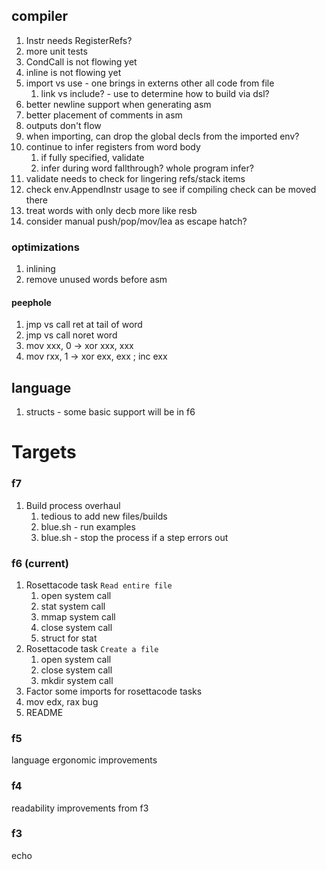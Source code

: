 ## compiler

1. Instr needs RegisterRefs?
1. more unit tests
1. CondCall is not flowing yet
1. inline is not flowing yet
1. import vs use - one brings in externs other all code from file
   1. link vs include? - use to determine how to build via dsl?
1. better newline support when generating asm
1. better placement of comments in asm
1. outputs don't flow
1. when importing, can drop the global decls from the imported env?
1. continue to infer registers from word body
   1. if fully specified, validate
   1. infer during word fallthrough? whole program infer?
1. validate needs to check for lingering refs/stack items
1. check env.AppendInstr usage to see if compiling check can be moved there
1. treat words with only decb more like resb
1. consider manual push/pop/mov/lea as escape hatch?

### optimizations

1. inlining
1. remove unused words before asm

#### peephole

1. jmp vs call ret at tail of word
1. jmp vs call noret word
1. mov xxx, 0 -> xor xxx, xxx
1. mov rxx, 1 -> xor exx, exx ; inc exx

## language

1. structs - some basic support will be in f6

# Targets

### f7

1. Build process overhaul
   1. tedious to add new files/builds
   1. blue.sh - run examples
   1. blue.sh - stop the process if a step errors out

### f6 (current)

1. Rosettacode task `Read entire file`
   1. open system call
   1. stat system call
   1. mmap system call
   1. close system call
   1. struct for stat
1. Rosettacode task `Create a file`
   1. open system call
   1. close system call
   1. mkdir system call
1. Factor some imports for rosettacode tasks
1. mov edx, rax bug
1. README

### f5

language ergonomic improvements

### f4

readability improvements from f3

### f3

echo
